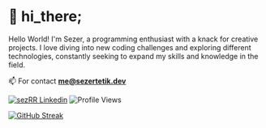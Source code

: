 # 👋 hi_there;

Hello World! I'm Sezer, a programming enthusiast with a knack for creative projects. I love diving into new coding challenges and exploring different technologies, constantly seeking to expand my skills and knowledge in the field.

📫 For contact **me@sezertetik.dev**

[![sezRR Linkedin](https://img.shields.io/badge/LinkedIn-%230077B5.svg?style=for-the-badge&logo=linkedin&logoColor=white)](https://www.linkedin.com/in/sezertetik/) ![Profile Views](https://komarev.com/ghpvc/?username=sezrr&style=for-the-badge&color=lightgrey)

[![GitHub Streak](https://nirzak-streak-stats.vercel.app?user=sezrr&theme=dark)](https://git.io/streak-stats)
